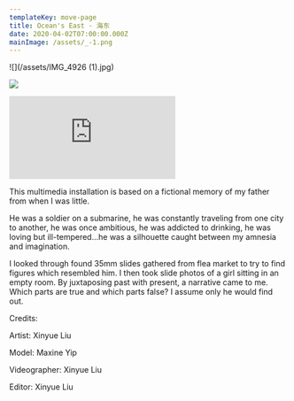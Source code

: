 ```yaml
---
templateKey: move-page
title: Ocean's East - 海东
date: 2020-04-02T07:00:00.000Z
mainImage: /assets/_-1.png
---
```

![](/assets/IMG_4926 (1).jpg)

![](/assets/_-1.png)

<div class="video-container"><iframe src="https://www.youtube.com/embed/TH64IHj-zSQ" class="video" frameborder="0" allow="accelerometer; autoplay; encrypted-media; gyroscope; picture-in-picture" allowfullscreen></iframe></div>

<div class="lines-4"></div>

This multimedia installation is based on a fictional memory of my father from when I was little.

He was a soldier on a submarine, he was constantly traveling from one city to another, he was once ambitious, he was addicted to drinking, he was loving but ill-tempered...he was a silhouette caught between my amnesia and imagination.

I looked through found 35mm slides gathered from flea market to try to find figures which resembled him. I then took slide photos of a girl sitting in an empty room. By juxtaposing past with present, a narrative came to me. Which parts are true and which parts false? I assume only he would find out.

Credits:

Artist: Xinyue Liu

Model: Maxine Yip

Videographer: Xinyue Liu

Editor: Xinyue Liu
